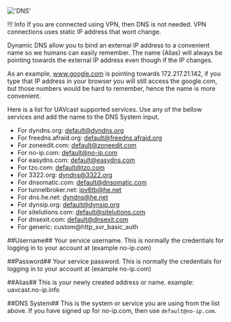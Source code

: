 
!['DNS'](/images/pages/dns/overview.jpg)

!!! Info
    If you are connected using VPN, then DNS is not needed. VPN connections uses static IP address that wont change.

Dynamic DNS allow you to bind an external IP address to a convenient name so we humans can easily remember. 
The name (Alias) will always be pointing towards the external IP address even though if the IP changes.

As an example, www.google.com is pointing towards 172.217.21.142, if you type that IP address in your browser you will still access the google.com, but those numbers would be hard to remember, hence the name is more convenient.

Here is a list for UAVcast supported services.
Use any of the bellow services and add the name to the DNS System input.

* For dyndns.org:         default@dyndns.org
* For freedns.afraid.org: default@freedns.afraid.org
* For zoneedit.com:       default@zoneedit.com
* For no-ip.com:          default@no-ip.com
* For easydns.com:        default@easydns.com
* For tzo.com:            default@tzo.com
* For 3322.org:           dyndns@3322.org
* For dnsomatic.com:      default@dnsomatic.com
* For tunnelbroker.net:   ipv6tb@he.net
* For dns.he.net:         dyndns@he.net
* For dynsip.org:         default@dynsip.org
* For sitelutions.com:    default@sitelutions.com
* For dnsexit.com:        default@dnsexit.com
* For generic:            custom@http_svr_basic_auth

##Username##
Your service username. This is normally the credentials for logging in to your account at (example no-ip.com)

##Password##
Your service password. This is normally the credentials for logging in to your account at (example no-ip.com)

##Alias##
This is your newly created address or name. example: uavcast.no-ip.info

##DNS System##
This is the system or service you are using from the list above. If you have signed up for no-ip.com, then use `default@no-ip.com`.
